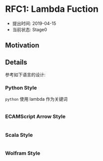 RFC1: Lambda Fuction
====================

- 提出时间: 2019-04-15
- 当前状态: Stage0

## Motivation

## Details

参考如下语言的设计:

### Python Style

`python` 使用 lambda 作为关键词

```python

```

### ECAMScript Arrow Style

```javascript

```

### Scala Style

```scala

```

### Wolfram Style

